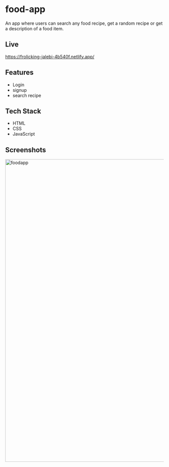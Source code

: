 # food-app
An app where users can search any food recipe, get a random recipe or get a description of a food item.

## Live
https://frolicking-jalebi-4b540f.netlify.app/

## Features
- Login 
- signup
- search recipe

## Tech Stack
- HTML
- CSS
- JavaScript

## Screenshots

<img width="960" alt="foodapp" src="https://user-images.githubusercontent.com/44722841/191068269-62bba26f-92d9-4c6d-beee-99950ebfde4c.png">
